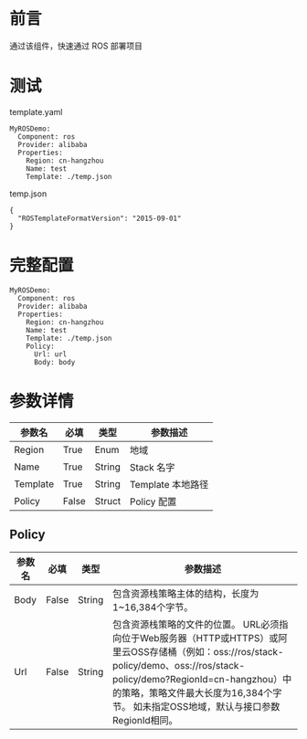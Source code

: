 # 前言

通过该组件，快速通过 ROS 部署项目

# 测试

template.yaml

```
MyROSDemo:
  Component: ros
  Provider: alibaba
  Properties:
    Region: cn-hangzhou
    Name: test
    Template: ./temp.json
```

temp.json

```
{
  "ROSTemplateFormatVersion": "2015-09-01"
}
```

# 完整配置

```
MyROSDemo:
  Component: ros
  Provider: alibaba
  Properties:
    Region: cn-hangzhou
    Name: test
    Template: ./temp.json
    Policy:
      Url: url
      Body: body
```

# 参数详情

| 参数名 |  必填  |  类型  |  参数描述  |
| --- |  ---  |  ---  |  ---  |
| Region | True | Enum | 地域 |
| Name | True | String | Stack 名字 |
| Template | True | String | Template 本地路径 |
| Policy | False | Struct | Policy 配置 |

## Policy
| 参数名 |  必填  |  类型  |  参数描述  |
| --- |  ---  |  ---  |  ---  |
| Body | False | String | 包含资源栈策略主体的结构，长度为1~16,384个字节。 |
| Url | False | String | 包含资源栈策略的文件的位置。 URL必须指向位于Web服务器（HTTP或HTTPS）或阿里云OSS存储桶（例如：oss://ros/stack-policy/demo、oss://ros/stack-policy/demo?RegionId=cn-hangzhou）中的策略，策略文件最大长度为16,384个字节。 如未指定OSS地域，默认与接口参数RegionId相同。 |

